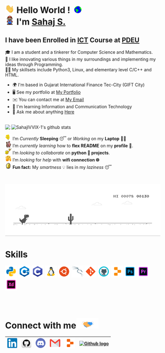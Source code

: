 # <img src="https://github.com/SahajIVVIX-1/Logos/blob/initial/Sahaj_SVG's/Assets/Hi.gif" width="30px"> Hello World ! &nbsp;<img src="https://github.com/SahajIVVIX-1/Logos/blob/initial/Sahaj_SVG's/Assets/Earth.gif" width="24px"> <br> <img src="https://github.com/SahajIVVIX-1/Logos/blob/initial/Sahaj_SVG's/Assets/Mario_Hello_Big.gif" width="30px"> I'm [Sahaj S.](https://github.com/SahajIVVIX-1)

 I have been Enrolled in [ICT](https://www.google.com/search?q=ICT&rlz=1C1RXQR_en-GBIN1087IN1087&oq=ICT&gs_lcrp=EgZjaHJvbWUyDwgAEEUYORiDARixAxiABDIKCAEQABixAxiABDINCAIQABiDARixAxiABDINCAMQLhiDARixAxiABDIKCAQQABixAxiABDITCAUQLhiDARjHARixAxjRAxiABDIQCAYQLhivARjHARiABBiOBTINCAcQLhiDARixAxiABDINCAgQABiDARixAxiABDIKCAkQABixAxiABNIBBzk2MWowajeoAgCwAgA&sourceid=chrome&ie=UTF-8) Course at [PDEU](https://www.pdpu.ac.in/)
-----------------------------------



🎓 I am a student and a tinkerer for Computer Science and Mathematics.<br> 
📍 I like innovating various things in my surroundings and implementing my ideas through Programming.<br> 
👨‍💻 My skillsets include Python3, Linux, and elementary level C/C++ and HTML.



* 🌍 I'm based in Gujarat International Finance Tec-City (GIFT City)
* 🖥️ See my portfolio at [My Portfolio](https://www.linkedin.com/in/sahajs59/)
* ✉️ You can contact me at [My Email](mailto:sahajs7959@gmail.com)
* 🧠 I'm learning Information and Communication Technology
* 💬 Ask me about anything [Here](https://github.com/SahajIVVIX-1/SahajIVVIX-1/issues)


<br>

<a align="center">
  <img align="center" src="https://github-readme-stats.vercel.app/api/top-langs/?username=SahajIVVIX-1&theme=dark&hide_langs_below=1" />
</a>


<a align="right"> 
 <img align="center" src="https://github-readme-stats.vercel.app/api?username=SahajIVVIX-1&show_icons=true&theme=dark&line_height=27" alt="SahajIVVIX-1's github stats"/>
</a>

<br>

<img alt="GIF" src="https://github.com/SahajIVVIX-1/Logos/blob/initial/Sahaj_SVG's/Assets/wave.gif" width="20px" /> I’m *Currently* **Sleeping** 😴 or *Working* on my **Laptop** 👨‍💻<br>
<img alt="GIF" src="https://github.com/SahajIVVIX-1/Logos/blob/initial/Sahaj_SVG's/Assets/gandalf_parrot.gif" width="20px" /> I’m *currently learning* how to **flex README** on my **profile** 💪.<br>
<img alt="GIF" src="https://github.com/SahajIVVIX-1/Logos/blob/initial/Sahaj_SVG's/Assets/headbang.gif" width="20px" /> I’m *looking to collaborate* on **python 🐍 projects**.<br>
<img alt="GIF" src="https://github.com/SahajIVVIX-1/Logos/blob/initial/Sahaj_SVG's/Assets/hmm.gif" width="20px" /> I’m *looking* for *help* with **wifi connection 🌐**<br>
<img alt="GIF" src="https://github.com/SahajIVVIX-1/Logos/blob/initial/Sahaj_SVG's/Assets/coin.gif" width="20px" /> **Fun fact:** My *smartness* 💡 lies in my *laziness* 😴<br>

<br>

![Dino](https://github.com/SahajIVVIX-1/Logos/blob/initial/Sahaj_SVG's/Assets/dino.gif)

# Skills

<p align="left">
 <img src="https://github.com/SahajIVVIX-1/Logos/blob/initial/Logos/icons8-python.svg" width="39" height="39" alt="C" />
 <img src="https://github.com/SahajIVVIX-1/Logos/blob/initial/Logos/icons8-c.svg" width="39" height="39" alt="C" />
 <img src="https://github.com/SahajIVVIX-1/Logos/blob/initial/Logos/icons8-c-programming.svg" width="39" height="39" alt="C" />
 <img src="https://github.com/SahajIVVIX-1/Logos/blob/initial/Logos/icons8-linux-48.png" width="39" height="39" alt="C" />
 <img src="https://github.com/SahajIVVIX-1/Logos/blob/initial/Logos/icons8-ubuntu-48.png" width="39" height="39" alt="C" />
 <img src="https://github.com/SahajIVVIX-1/Logos/blob/initial/Logos/icons8-kali-linux.svg" width="39" height="39" alt="C" />
 <img src="https://github.com/SahajIVVIX-1/Logos/blob/initial/Logos/icons8-git.svg" width="39" height="39" alt="C" />
 <img src="https://github.com/SahajIVVIX-1/Logos/blob/initial/Logos/icons8-github.svg" width="39" height="39" alt="C" />
 <img src="https://github.com/SahajIVVIX-1/Logos/blob/initial/Logos/icons8-replit.svg" width="39" height="39" alt="C" />
 <img src="https://github.com/SahajIVVIX-1/Logos/blob/initial/Logos/icons8-photoshop.svg" width="39" height="39" alt="C" />
 <img src="https://github.com/SahajIVVIX-1/Logos/blob/initial/Logos/icons8-adobe-premiere-pro.svg" width="39" height="39" alt="C" />
 <img src="https://github.com/SahajIVVIX-1/Logos/blob/initial/Logos/icons8-adobe-xd.svg" width="39" height="39" alt="C" />
</p>
  
<br>
<br>

  # Connect with me<img src="https://github.com/SahajIVVIX-1/Logos/blob/initial/Sahaj_SVG's/Assets/Handshake.gif" height="34px">


| [<img src="https://github.com/SahajIVVIX-1/Logos/blob/initial/Sahaj_SVG's/Assets/Linkedin.svg" alt="Linkedin Logo" width="32">](https://www.linkedin.com/in/sahajs59/) | [<img src="https://github.com/SahajIVVIX-1/Logos/blob/initial/Sahaj_SVG's/Assets/Github1.png" alt="Twitter Logo" width="32">](https://github.com/SahajIVVIX-1) | [<img src="https://github.com/SahajIVVIX-1/Logos/blob/initial/Sahaj_SVG's/Assets/Discord.png" alt="instagram logo" width="32">](https://discord.com/channels/@me/1290273332088016997)| [<img src="https://github.com/SahajIVVIX-1/Logos/blob/initial/Sahaj_SVG's/Assets/Gmail.svg" alt="Github logo" width="34">](mailto:sahajs7959@gmail.com) |  [<img src="https://github.com/SahajIVVIX-1/Logos/blob/initial/Sahaj_SVG's/Assets/New_Replit_Logo.svg" alt="Github logo" width="34">](https://replit.com/@a1sahaj59) |  [<img src="https://github.com/SahajIVVIX-1/Logos/blob/initial/Sahaj_SVG's/Assets/Medium.jpg" alt="Github logo" width="34">](https://sahajs59.medium.com)  |
|:---:|:---:|:---:|:---:|:---:|:---:|


<br>
